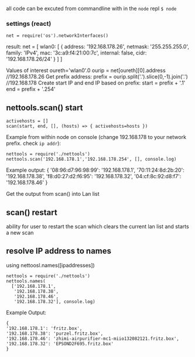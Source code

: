 all code can be excuted from commandline with in the `node` repl
``$ node``

### settings (react)

    net = require('os').networkInterfaces()

result:
    net = [ wlan0: [ {
          address: '192.168.178.26',
          netmask: '255.255.255.0',
          family: 'IPv4',
          mac: '3c:a9:f4:21:00:7c',
          internal: false,
          cidr: '192.168.178.26/24'
          } ]
        ]

Values of interest
    oureth='wlan0'.0
    ourip = net[oureth][0].address
    //192.168.178.26
Get prefix address:
    prefix = ourip.split('.').slice(0,-1).join('.')
    //192.168.178
Create start IP and end IP based on prefix:
    start = prefix + '.1'
    end = prefix + '.254'

## nettools.scan() start

    activehosts = []
    scan(start, end, [], (hosts) => { activehosts=hosts })

Example from within node on console (change 192.168.178 to your network prefix. check `ip addr`):

    nettools = require('./nettools')
    nettools.scan('192.168.178.1','192.168.178.254', [], console.log)
Example output:
    {
    '08:96:d7:96:98:99': '192.168.178.1',
    '70:11:24:8d:2b:20': '192.168.178.38',
    'f8:d0:27:d2:f6:95': '192.168.178.32',
    '04:cf:8c:92:d8:f7': '192.168.178.46'
    }

Get the output from scan() into Lan list

## scan() restart
ability for user to restart the scan which clears the current lan list and starts a new scan

## resolve IP address to names
using nettoosl.names([ipaddresses])

    nettools = require('./nettools')
    nettools.names(
      ['192.168.178.1',
       '192.168.178.38',
       '192.168.178.46',
       '192.168.178.32'], console.log)

Example Output:

    {
    '192.168.178.1': 'fritz.box',
    '192.168.178.38': 'purzel.fritz.box',
    '192.168.178.46': 'zhimi-airpurifier-mc1-miio132082121.fritz.box',
    '192.168.178.32': 'EPSOND2F695.fritz.box'
    }